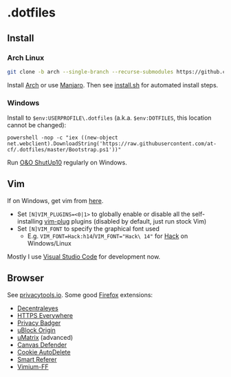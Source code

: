# .dotfiles

## Install

### Arch Linux

```sh
git clone -b arch --single-branch --recurse-submodules https://github.com/at-cf/.dotfiles.git
```

Install [Arch](https://gist.github.com/at-cf/dea0e28850f9bc962c8db67a93d241c7) or use [Manjaro](https://manjaro.org/download/). Then see [install.sh](install.sh) for automated install steps.

### Windows

Install to `$env:USERPROFILE\.dotfiles` (a.k.a. `$env:DOTFILES`, this location cannot be changed):

```posh
powershell -nop -c "iex ((new-object net.webclient).DownloadString('https://raw.githubusercontent.com/at-cf/.dotfiles/master/Bootstrap.ps1'))"
```

Run [O&O ShutUp10](https://www.oo-software.com/en/shutup10) regularly on Windows.

## Vim

If on Windows, get vim from [here](https://tuxproject.de/projects/vim/).

- Set `[N]VIM_PLUGINS=<0|1>` to globally enable or disable all the self-installing [vim-plug](https://github.com/junegunn/vim-plug) plugins (disabled by default, just run stock Vim)
- Set `[N]VIM_FONT` to specify the graphical font used
  - E.g. `VIM_FONT=Hack:h14`/`VIM_FONT="Hack\ 14"` for [Hack](https://sourcefoundry.org/hack/) on Windows/Linux

Mostly I use [Visual Studio Code](https://gist.github.com/at-cf/2cad576de9f013c246f09bbae1d7a618) for development now.

## Browser

See [privacytools.io](https://www.privacytools.io/browsers/). Some good [Firefox](https://www.mozilla.org/en-US/firefox/new/) extensions:

- [Decentraleyes](https://addons.mozilla.org/en-US/firefox/addon/decentraleyes/)
- [HTTPS Everywhere](https://addons.mozilla.org/en-US/firefox/addon/https-everywhere/)
- [Privacy Badger](https://addons.mozilla.org/en-US/firefox/addon/privacy-badger17/)
- [uBlock Origin](https://addons.mozilla.org/en-US/firefox/addon/ublock-origin/)
- [uMatrix](https://addons.mozilla.org/en-US/firefox/addon/umatrix/) (advanced)
- [Canvas Defender](https://addons.mozilla.org/en-US/firefox/addon/no-canvas-fingerprinting/)
- [Cookie AutoDelete](https://addons.mozilla.org/en-US/firefox/addon/cookie-autodelete/)
- [Smart Referer](https://addons.mozilla.org/en-US/firefox/addon/smart-referer/)
- [Vimium-FF](https://addons.mozilla.org/en-US/firefox/addon/vimium-ff/)
